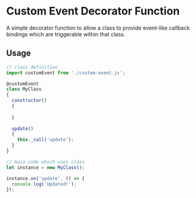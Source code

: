 # Custom Event Decorator Function

A simple decorator function to allow a class to provide event-like callback bindings which are triggerable within that class.

## Usage

```js
// class definition
import customEvent from './custom-exent.js';

@customEvent
class MyClass
{
  constructor()
  {
    
  }
  
  update()
  {
    this._call('update');
  }
}
```


```js
// main code which uses class
let instance = new MyClass();

instance.on('update', () => {
  console.log('Updated!');
});
```
